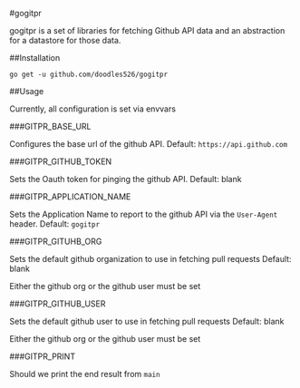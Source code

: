 #gogitpr

gogitpr is a set of libraries for fetching Github API data and an abstraction
for a datastore for those data.

##Installation 

`go get -u github.com/doodles526/gogitpr`

##Usage

Currently, all configuration is set via envvars

###GITPR_BASE_URL

Configures the base url of the github API. Default: `https://api.github.com`

###GITPR_GITHUB_TOKEN

Sets the Oauth token for pinging the github API. Default: blank

###GITPR_APPLICATION_NAME

Sets the Application Name to report to the github API via the `User-Agent`
header. Default: `gogitpr`

###GITPR_GITUHB_ORG

Sets the default github organization to use in fetching pull requests Default:
blank

Either the github org or the github user must be set

###GITPR_GITHUB_USER

Sets the default github user to use in fetching pull requests Default: blank

Either the github org or the github user must be set

###GITPR_PRINT

Should we print the end result from `main`
